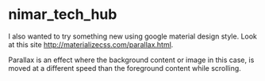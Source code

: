 # nimar_tech_hub

I also wanted to try something new using google material design style. Look at this site http://materializecss.com/parallax.html.

Parallax is an effect where the background content or image in this case, is moved at a different speed than the foreground content while scrolling.